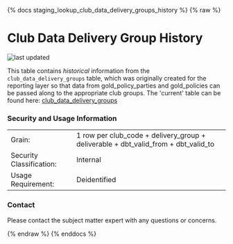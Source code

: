 {% docs staging_lookup_club_data_delivery_groups_history %}
{% raw %}

# Club Data Delivery Group History

![last updated](assets/update_badges/staging_lookup_club_data_delivery_groups_history.svg)

This table contains *historical* information from the `club_data_delivery_groups` table, 
which was originally created for the reporting layer so that data from gold_policy_parties and 
gold_policies can be passed along to the appropriate club groups. The 'current' table can be found here:
[club_data_delivery_groups](#!/model/model.aaa_life_data_platform.staging_lookup_club_data_delivery_groups)

### Security and Usage Information
|     |     |
| --- | --- |
| Grain:                   | 1 row per club_code + delivery_group + deliverable + dbt_valid_from + dbt_valid_to |
| Security Classification: | Internal |
| Usage Requirement:       | Deidentified |


### Contact
Please contact the subject matter expert with any questions or concerns.

{% endraw %}
{% enddocs %}